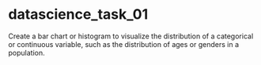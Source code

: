 # datascience_task_01
Create a bar chart or histogram to visualize the distribution of a categorical or continuous variable, such as the distribution of ages or genders in a population.
